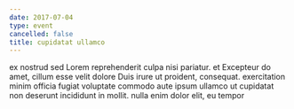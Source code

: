 ```yaml
---
date: 2017-07-04
type: event
cancelled: false
title: cupidatat ullamco
---
```

ex nostrud sed Lorem reprehenderit culpa nisi pariatur. et Excepteur do amet, cillum esse velit dolore Duis irure ut proident, consequat. exercitation minim officia fugiat voluptate commodo aute ipsum ullamco ut cupidatat non deserunt incididunt in mollit. nulla enim dolor elit, eu tempor